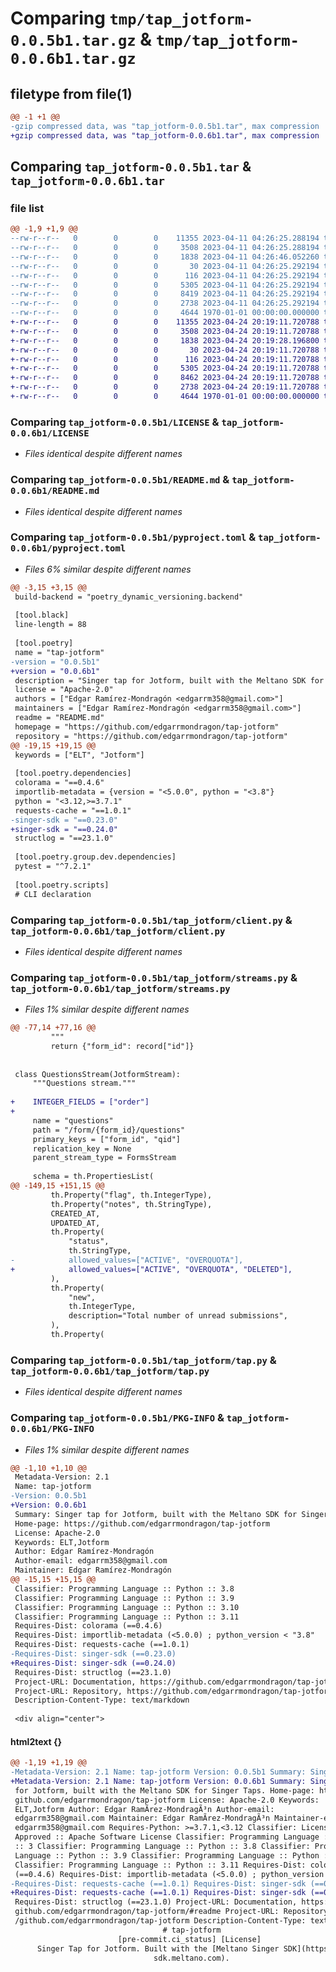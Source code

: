 # Comparing `tmp/tap_jotform-0.0.5b1.tar.gz` & `tmp/tap_jotform-0.0.6b1.tar.gz`

## filetype from file(1)

```diff
@@ -1 +1 @@
-gzip compressed data, was "tap_jotform-0.0.5b1.tar", max compression
+gzip compressed data, was "tap_jotform-0.0.6b1.tar", max compression
```

## Comparing `tap_jotform-0.0.5b1.tar` & `tap_jotform-0.0.6b1.tar`

### file list

```diff
@@ -1,9 +1,9 @@
--rw-r--r--   0        0        0    11355 2023-04-11 04:26:25.288194 tap_jotform-0.0.5b1/LICENSE
--rw-r--r--   0        0        0     3508 2023-04-11 04:26:25.288194 tap_jotform-0.0.5b1/README.md
--rw-r--r--   0        0        0     1838 2023-04-11 04:26:46.052260 tap_jotform-0.0.5b1/pyproject.toml
--rw-r--r--   0        0        0       30 2023-04-11 04:26:25.292194 tap_jotform-0.0.5b1/tap_jotform/__init__.py
--rw-r--r--   0        0        0      116 2023-04-11 04:26:25.292194 tap_jotform-0.0.5b1/tap_jotform/__main__.py
--rw-r--r--   0        0        0     5305 2023-04-11 04:26:25.292194 tap_jotform-0.0.5b1/tap_jotform/client.py
--rw-r--r--   0        0        0     8419 2023-04-11 04:26:25.292194 tap_jotform-0.0.5b1/tap_jotform/streams.py
--rw-r--r--   0        0        0     2738 2023-04-11 04:26:25.292194 tap_jotform-0.0.5b1/tap_jotform/tap.py
--rw-r--r--   0        0        0     4644 1970-01-01 00:00:00.000000 tap_jotform-0.0.5b1/PKG-INFO
+-rw-r--r--   0        0        0    11355 2023-04-24 20:19:11.720788 tap_jotform-0.0.6b1/LICENSE
+-rw-r--r--   0        0        0     3508 2023-04-24 20:19:11.720788 tap_jotform-0.0.6b1/README.md
+-rw-r--r--   0        0        0     1838 2023-04-24 20:19:28.196800 tap_jotform-0.0.6b1/pyproject.toml
+-rw-r--r--   0        0        0       30 2023-04-24 20:19:11.720788 tap_jotform-0.0.6b1/tap_jotform/__init__.py
+-rw-r--r--   0        0        0      116 2023-04-24 20:19:11.720788 tap_jotform-0.0.6b1/tap_jotform/__main__.py
+-rw-r--r--   0        0        0     5305 2023-04-24 20:19:11.720788 tap_jotform-0.0.6b1/tap_jotform/client.py
+-rw-r--r--   0        0        0     8462 2023-04-24 20:19:11.720788 tap_jotform-0.0.6b1/tap_jotform/streams.py
+-rw-r--r--   0        0        0     2738 2023-04-24 20:19:11.720788 tap_jotform-0.0.6b1/tap_jotform/tap.py
+-rw-r--r--   0        0        0     4644 1970-01-01 00:00:00.000000 tap_jotform-0.0.6b1/PKG-INFO
```

### Comparing `tap_jotform-0.0.5b1/LICENSE` & `tap_jotform-0.0.6b1/LICENSE`

 * *Files identical despite different names*

### Comparing `tap_jotform-0.0.5b1/README.md` & `tap_jotform-0.0.6b1/README.md`

 * *Files identical despite different names*

### Comparing `tap_jotform-0.0.5b1/pyproject.toml` & `tap_jotform-0.0.6b1/pyproject.toml`

 * *Files 6% similar despite different names*

```diff
@@ -3,15 +3,15 @@
 build-backend = "poetry_dynamic_versioning.backend"
 
 [tool.black]
 line-length = 88
 
 [tool.poetry]
 name = "tap-jotform"
-version = "0.0.5b1"
+version = "0.0.6b1"
 description = "Singer tap for Jotform, built with the Meltano SDK for Singer Taps."
 license = "Apache-2.0"
 authors = ["Edgar Ramírez-Mondragón <edgarrm358@gmail.com>"]
 maintainers = ["Edgar Ramírez-Mondragón <edgarrm358@gmail.com>"]
 readme = "README.md"
 homepage = "https://github.com/edgarrmondragon/tap-jotform"
 repository = "https://github.com/edgarrmondragon/tap-jotform"
@@ -19,15 +19,15 @@
 keywords = ["ELT", "Jotform"]
 
 [tool.poetry.dependencies]
 colorama = "==0.4.6"
 importlib-metadata = {version = "<5.0.0", python = "<3.8"}
 python = "<3.12,>=3.7.1"
 requests-cache = "==1.0.1"
-singer-sdk = "==0.23.0"
+singer-sdk = "==0.24.0"
 structlog = "==23.1.0"
 
 [tool.poetry.group.dev.dependencies]
 pytest = "^7.2.1"
 
 [tool.poetry.scripts]
 # CLI declaration
```

### Comparing `tap_jotform-0.0.5b1/tap_jotform/client.py` & `tap_jotform-0.0.6b1/tap_jotform/client.py`

 * *Files identical despite different names*

### Comparing `tap_jotform-0.0.5b1/tap_jotform/streams.py` & `tap_jotform-0.0.6b1/tap_jotform/streams.py`

 * *Files 1% similar despite different names*

```diff
@@ -77,14 +77,16 @@
         """
         return {"form_id": record["id"]}
 
 
 class QuestionsStream(JotformStream):
     """Questions stream."""
 
+    INTEGER_FIELDS = ["order"]
+
     name = "questions"
     path = "/form/{form_id}/questions"
     primary_keys = ["form_id", "qid"]
     replication_key = None
     parent_stream_type = FormsStream
 
     schema = th.PropertiesList(
@@ -149,15 +151,15 @@
         th.Property("flag", th.IntegerType),
         th.Property("notes", th.StringType),
         CREATED_AT,
         UPDATED_AT,
         th.Property(
             "status",
             th.StringType,
-            allowed_values=["ACTIVE", "OVERQUOTA"],
+            allowed_values=["ACTIVE", "OVERQUOTA", "DELETED"],
         ),
         th.Property(
             "new",
             th.IntegerType,
             description="Total number of unread submissions",
         ),
         th.Property(
```

### Comparing `tap_jotform-0.0.5b1/tap_jotform/tap.py` & `tap_jotform-0.0.6b1/tap_jotform/tap.py`

 * *Files identical despite different names*

### Comparing `tap_jotform-0.0.5b1/PKG-INFO` & `tap_jotform-0.0.6b1/PKG-INFO`

 * *Files 1% similar despite different names*

```diff
@@ -1,10 +1,10 @@
 Metadata-Version: 2.1
 Name: tap-jotform
-Version: 0.0.5b1
+Version: 0.0.6b1
 Summary: Singer tap for Jotform, built with the Meltano SDK for Singer Taps.
 Home-page: https://github.com/edgarrmondragon/tap-jotform
 License: Apache-2.0
 Keywords: ELT,Jotform
 Author: Edgar Ramírez-Mondragón
 Author-email: edgarrm358@gmail.com
 Maintainer: Edgar Ramírez-Mondragón
@@ -15,15 +15,15 @@
 Classifier: Programming Language :: Python :: 3.8
 Classifier: Programming Language :: Python :: 3.9
 Classifier: Programming Language :: Python :: 3.10
 Classifier: Programming Language :: Python :: 3.11
 Requires-Dist: colorama (==0.4.6)
 Requires-Dist: importlib-metadata (<5.0.0) ; python_version < "3.8"
 Requires-Dist: requests-cache (==1.0.1)
-Requires-Dist: singer-sdk (==0.23.0)
+Requires-Dist: singer-sdk (==0.24.0)
 Requires-Dist: structlog (==23.1.0)
 Project-URL: Documentation, https://github.com/edgarrmondragon/tap-jotform/#readme
 Project-URL: Repository, https://github.com/edgarrmondragon/tap-jotform
 Description-Content-Type: text/markdown
 
 <div align="center">
```

#### html2text {}

```diff
@@ -1,19 +1,19 @@
-Metadata-Version: 2.1 Name: tap-jotform Version: 0.0.5b1 Summary: Singer tap
+Metadata-Version: 2.1 Name: tap-jotform Version: 0.0.6b1 Summary: Singer tap
 for Jotform, built with the Meltano SDK for Singer Taps. Home-page: https://
 github.com/edgarrmondragon/tap-jotform License: Apache-2.0 Keywords:
 ELT,Jotform Author: Edgar RamÃ­rez-MondragÃ³n Author-email:
 edgarrm358@gmail.com Maintainer: Edgar RamÃ­rez-MondragÃ³n Maintainer-email:
 edgarrm358@gmail.com Requires-Python: >=3.7.1,<3.12 Classifier: License :: OSI
 Approved :: Apache Software License Classifier: Programming Language :: Python
 :: 3 Classifier: Programming Language :: Python :: 3.8 Classifier: Programming
 Language :: Python :: 3.9 Classifier: Programming Language :: Python :: 3.10
 Classifier: Programming Language :: Python :: 3.11 Requires-Dist: colorama
 (==0.4.6) Requires-Dist: importlib-metadata (<5.0.0) ; python_version < "3.8"
-Requires-Dist: requests-cache (==1.0.1) Requires-Dist: singer-sdk (==0.23.0)
+Requires-Dist: requests-cache (==1.0.1) Requires-Dist: singer-sdk (==0.24.0)
 Requires-Dist: structlog (==23.1.0) Project-URL: Documentation, https://
 github.com/edgarrmondragon/tap-jotform/#readme Project-URL: Repository, https:/
 /github.com/edgarrmondragon/tap-jotform Description-Content-Type: text/markdown
                                  # tap-jotform
                        [pre-commit.ci_status] [License]
      Singer Tap for Jotform. Built with the [Meltano Singer SDK](https://
                                sdk.meltano.com).
```

